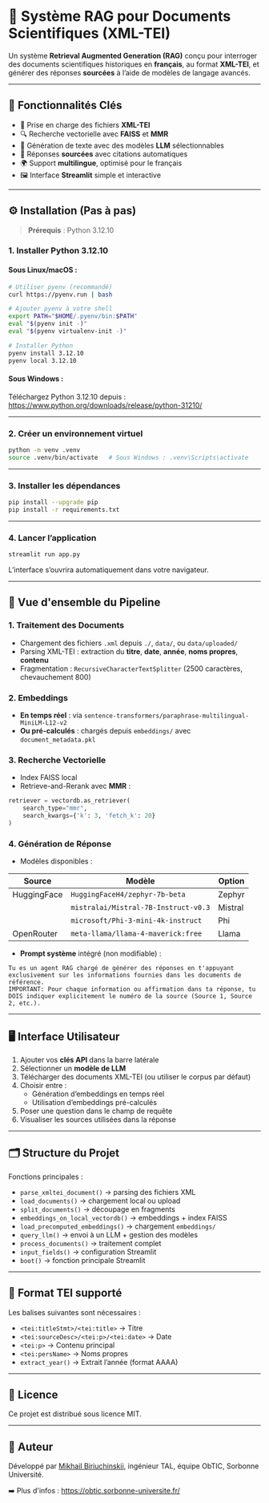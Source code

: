 # 🧠 Système RAG pour Documents Scientifiques (XML-TEI)

Un système **Retrieval Augmented Generation (RAG)** conçu pour interroger des documents scientifiques historiques en **français**, au format **XML-TEI**, et générer des réponses **sourcées** à l’aide de modèles de langage avancés.

---

## 🚀 Fonctionnalités Clés

- 📂 Prise en charge des fichiers **XML-TEI**
- 🔍 Recherche vectorielle avec **FAISS** et **MMR**
- 🧠 Génération de texte avec des modèles **LLM** sélectionnables
- 🧾 Réponses **sourcées** avec citations automatiques
- 🌍 Support **multilingue**, optimisé pour le français
- 🖼️ Interface **Streamlit** simple et interactive

---

## ⚙️ Installation (Pas à pas)

> **Prérequis** : Python 3.12.10

### 1. Installer Python 3.12.10

#### Sous Linux/macOS :

```bash
# Utiliser pyenv (recommandé)
curl https://pyenv.run | bash

# Ajouter pyenv à votre shell
export PATH="$HOME/.pyenv/bin:$PATH"
eval "$(pyenv init -)"
eval "$(pyenv virtualenv-init -)"

# Installer Python
pyenv install 3.12.10
pyenv local 3.12.10
```

#### Sous Windows :

Téléchargez Python 3.12.10 depuis : https://www.python.org/downloads/release/python-31210/

---

### 2. Créer un environnement virtuel

```bash
python -m venv .venv
source .venv/bin/activate   # Sous Windows : .venv\Scripts\activate
```

---

### 3. Installer les dépendances

```bash
pip install --upgrade pip
pip install -r requirements.txt
```

---

### 4. Lancer l’application

```bash
streamlit run app.py
```

L’interface s’ouvrira automatiquement dans votre navigateur.

---

## 🧬 Vue d'ensemble du Pipeline

### 1. Traitement des Documents

- Chargement des fichiers `.xml` depuis `./`, `data/`, ou `data/uploaded/`
- Parsing XML-TEI : extraction du **titre**, **date**, **année**, **noms propres**, **contenu**
- Fragmentation : `RecursiveCharacterTextSplitter` (2500 caractères, chevauchement 800)

### 2. Embeddings

- **En temps réel** : via `sentence-transformers/paraphrase-multilingual-MiniLM-L12-v2`
- **Ou pré-calculés** : chargés depuis `embeddings/` avec `document_metadata.pkl`

### 3. Recherche Vectorielle

- Index FAISS local
- Retrieve-and-Rerank avec **MMR** :
```python
retriever = vectordb.as_retriever(
    search_type="mmr",
    search_kwargs={'k': 3, 'fetch_k': 20}
)
```

### 4. Génération de Réponse

- Modèles disponibles :

| Source        | Modèle                                      | Option |
|---------------|---------------------------------------------|--------|
| HuggingFace   | `HuggingFaceH4/zephyr-7b-beta`              | Zephyr |
|               | `mistralai/Mistral-7B-Instruct-v0.3`        | Mistral |
|               | `microsoft/Phi-3-mini-4k-instruct`          | Phi    |
| OpenRouter    | `meta-llama/llama-4-maverick:free`          | Llama  |

- **Prompt système** intégré (non modifiable) :
```text
Tu es un agent RAG chargé de générer des réponses en t'appuyant exclusivement sur les informations fournies dans les documents de référence.
IMPORTANT: Pour chaque information ou affirmation dans ta réponse, tu DOIS indiquer explicitement le numéro de la source (Source 1, Source 2, etc.).
```

---

## 🖥️ Interface Utilisateur

1. Ajouter vos **clés API** dans la barre latérale
2. Sélectionner un **modèle de LLM**
3. Télécharger des documents XML-TEI (ou utiliser le corpus par défaut)
4. Choisir entre :
   - Génération d’embeddings en temps réel
   - Utilisation d’embeddings pré-calculés
5. Poser une question dans le champ de requête
6. Visualiser les sources utilisées dans la réponse

---

## 🗂️ Structure du Projet

Fonctions principales :

- `parse_xmltei_document()` → parsing des fichiers XML
- `load_documents()` → chargement local ou upload
- `split_documents()` → découpage en fragments
- `embeddings_on_local_vectordb()` → embeddings + index FAISS
- `load_precomputed_embeddings()` → chargement `embeddings/`
- `query_llm()` → envoi à un LLM + gestion des modèles
- `process_documents()` → traitement complet
- `input_fields()` → configuration Streamlit
- `boot()` → fonction principale Streamlit

---

## 📄 Format TEI supporté

Les balises suivantes sont nécessaires :

- `<tei:titleStmt>/<tei:title>` → Titre
- `<tei:sourceDesc>/<tei:p>/<tei:date>` → Date
- `<tei:p>` → Contenu principal
- `<tei:persName>` → Noms propres
- `extract_year()` → Extrait l’année (format AAAA)

---

## 📜 Licence

Ce projet est distribué sous licence MIT.

---

## 🤝 Auteur

Développé par [Mikhail Biriuchinskii](https://www.linkedin.com/in/mikhail-biriuchinskii/), ingénieur TAL, équipe ObTIC, Sorbonne Université.

➡️ Plus d'infos : https://obtic.sorbonne-universite.fr/
